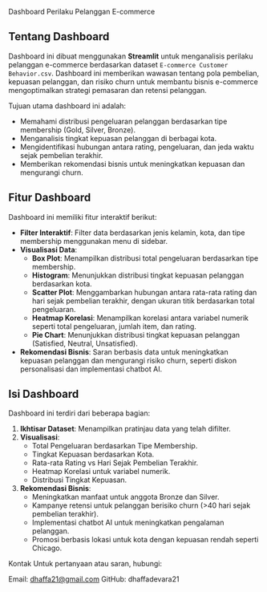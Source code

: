 Dashboard Perilaku Pelanggan E-commerce

## Tentang Dashboard
Dashboard ini dibuat menggunakan **Streamlit** untuk menganalisis perilaku pelanggan e-commerce berdasarkan dataset `E-commerce Customer Behavior.csv`. Dashboard ini memberikan wawasan tentang pola pembelian, kepuasan pelanggan, dan risiko churn untuk membantu bisnis e-commerce mengoptimalkan strategi pemasaran dan retensi pelanggan.

Tujuan utama dashboard ini adalah:
- Memahami distribusi pengeluaran pelanggan berdasarkan tipe membership (Gold, Silver, Bronze).
- Menganalisis tingkat kepuasan pelanggan di berbagai kota.
- Mengidentifikasi hubungan antara rating, pengeluaran, dan jeda waktu sejak pembelian terakhir.
- Memberikan rekomendasi bisnis untuk meningkatkan kepuasan dan mengurangi churn.

## Fitur Dashboard
Dashboard ini memiliki fitur interaktif berikut:
- **Filter Interaktif**: Filter data berdasarkan jenis kelamin, kota, dan tipe membership menggunakan menu di sidebar.
- **Visualisasi Data**:
  - **Box Plot**: Menampilkan distribusi total pengeluaran berdasarkan tipe membership.
  - **Histogram**: Menunjukkan distribusi tingkat kepuasan pelanggan berdasarkan kota.
  - **Scatter Plot**: Menggambarkan hubungan antara rata-rata rating dan hari sejak pembelian terakhir, dengan ukuran titik berdasarkan total pengeluaran.
  - **Heatmap Korelasi**: Menampilkan korelasi antara variabel numerik seperti total pengeluaran, jumlah item, dan rating.
  - **Pie Chart**: Menunjukkan distribusi tingkat kepuasan pelanggan (Satisfied, Neutral, Unsatisfied).
- **Rekomendasi Bisnis**: Saran berbasis data untuk meningkatkan kepuasan pelanggan dan mengurangi risiko churn, seperti diskon personalisasi dan implementasi chatbot AI.

## Isi Dashboard
Dashboard ini terdiri dari beberapa bagian:
1. **Ikhtisar Dataset**: Menampilkan pratinjau data yang telah difilter.
2. **Visualisasi**:
   - Total Pengeluaran berdasarkan Tipe Membership.
   - Tingkat Kepuasan berdasarkan Kota.
   - Rata-rata Rating vs Hari Sejak Pembelian Terakhir.
   - Heatmap Korelasi untuk variabel numerik.
   - Distribusi Tingkat Kepuasan.
3. **Rekomendasi Bisnis**:
   - Meningkatkan manfaat untuk anggota Bronze dan Silver.
   - Kampanye retensi untuk pelanggan berisiko churn (>40 hari sejak pembelian terakhir).
   - Implementasi chatbot AI untuk meningkatkan pengalaman pelanggan.
   - Promosi berbasis lokasi untuk kota dengan kepuasan rendah seperti Chicago.

Kontak
Untuk pertanyaan atau saran, hubungi:

Email: dhaffa21@gmail.com
GitHub: dhaffadevara21
